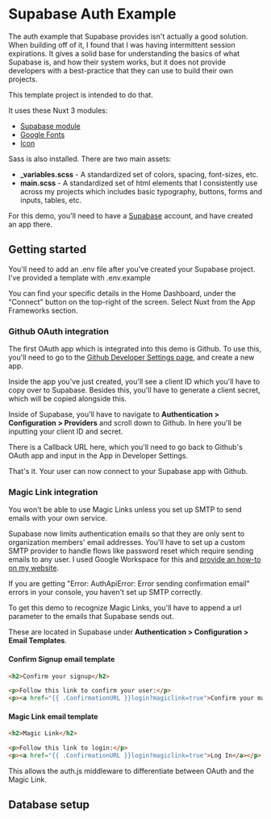 # Supabase Auth Example

The auth example that Supabase provides isn't actually a good solution. When building off of it, I found that I was having intermittent session expirations. It gives a solid base for understanding the basics of what Supabase is, and how their system works, but it does not provide developers with a best-practice that they can use to build their own projects.

This template project is intended to do that. 

It uses these Nuxt 3 modules:

- [Supabase module](https://supabase.nuxtjs.org/get-started)
- [Google Fonts](https://google-fonts.nuxtjs.org/)
- [Icon](https://icones.js.org/)

Sass is also installed. There are two main assets:

- **_variables.scss** - A standardized set of colors, spacing, font-sizes, etc.
- **main.scss** - A standardized set of html elements that I consistently use across my projects which includes basic typography, buttons, forms and inputs, tables, etc.

For this demo, you'll need to have a [Supabase](https://supabase.com) account, and have created an app there.

## Getting started

You'll need to add an .env file after you've created your Supabase project. I've provided a template with .env.example

You can find your specific details in the Home Dashboard, under the "Connect" button on the top-right of the screen. Select Nuxt from the App Frameworks section.

### Github OAuth integration

The first OAuth app which is integrated into this demo is Github. To use this, you'll need to go to the [Github Developer Settings page](https://github.com/settings/developers), and create a new app.

Inside the app you've just created, you'll see a client ID which you'll have to copy over to Supabase. Besides this, you'll have to generate a client secret, which will be copied alongside this.

Inside of Supabase, you'll have to navigate to **Authentication > Configuration > Providers** and scroll down to Github. In here you'll be inputting your client ID and secret.

There is a Callback URL here, which you'll need to go back to Github's OAuth app and input in the App in Developer Settings.

That's it. Your user can now connect to your Supabase app with Github.

### Magic Link integration

You won't be able to use Magic Links unless you set up SMTP to send emails with your own service.

Supabase now limits authentication emails so that they are only sent to organization members' email addresses. You'll have to set up a custom SMTP provider to handle flows like password reset which require sending emails to any user. I used Google Workspace for this and [provide an how-to on my website](https://www.ramijames.com/thoughts/supabase-email-authentication-with-google-workspace).

If you are getting "Error: AuthApiError: Error sending confirmation email" errors in your console, you haven't set up SMTP correctly.

To get this demo to recognize Magic Links, you'll have to append a url parameter to the emails that Supabase sends out.

These are located in Supabase under **Authentication > Configuration > Email Templates**.

#### Confirm Signup email template

```html
<h2>Confirm your signup</h2>

<p>Follow this link to confirm your user:</p>
<p><a href="{{ .ConfirmationURL }}login?magiclink=true">Confirm your mail</a></p>
```

#### Magic Link email template
```html
<h2>Magic Link</h2>

<p>Follow this link to login:</p>
<p><a href="{{ .ConfirmationURL }}login?magiclink=true">Log In</a></p>
```

This allows the auth.js middleware to differentiate between OAuth and the Magic Link.

## Database setup
